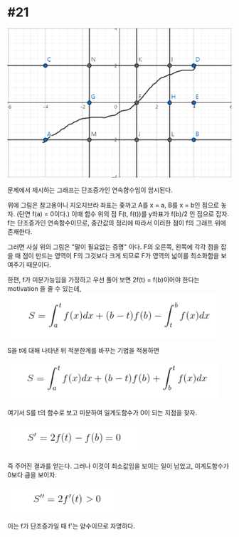 # #21 #
![graphic1](/imgs/21_1.PNG)


문제에서 제시하는 그래프는 단조증가인 연속함수임이 암시된다.

위에 그림은 참고용이니 지오지브라 좌표는 좆까고 A를 x = a, B를 x = b인 점으로 놓자. (단연 f(a) = 0이다.)
이때 함수 위의 점 F(t, f(t))를 y좌표가 f(b)/2 인 점으로 잡자. f는 단조증가인 연속함수이므로, 중간값의 정리에 따라서 이러한 점이 f의 그래프 위에 존재한다.

그러면 사실 위의 그림은 "말이 필요없는 증명" 이다.
F의 오른쪽, 왼쪽에 각각 점을 잡을 때 점이 만드는 영역이 F의 그것보다 크게 되므로 F가 영역의 넓이를
최소화함을 보여주기 때문이다.

한편, f가 미분가능임을 가정하고 우선 풀어 보면 2f(t) = f(b)이어야 한다는 motivation 을 줄 수 있는데,
![graphic2](/imgs/21_2.PNG)

S을 t에 대해 나타낸 뒤 적분한계를 바꾸는 기법을 적용하면

![graphic3](/imgs/21_3.PNG)

여기서 S를 t의 함수로 보고 미분하여 일계도함수가 0이 되는 지점을 찾자.

![graphic4](/imgs/21_4.PNG)

즉 주어진 결과를 얻는다. 그러나 이것이 최소값임을 보이는 일이 남았고, 이계도함수가 0보다 큼을 보이자.

![graphic5](/imgs/21_fin.PNG)

이는 f가 단조증가일 때 f'는 양수이므로 자명하다.
